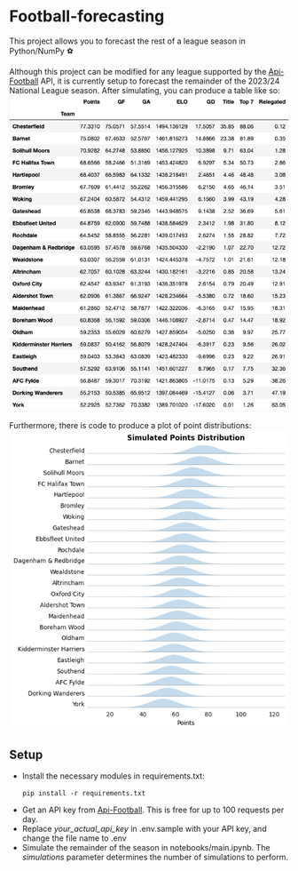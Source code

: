 # Football-forecasting
This project allows you to forecast the rest of a league season in Python/NumPy ⚽️

Although this project can be modified for any league supported by the [Api-Football](https://www.api-football.com) API, it is currently setup to forecast the remainder of the 2023/24 National League season. After simulating, you can produce a table like so:
![Table showing NL 2023/24 forecasts as of 11/09/2023](/images/national_league_table.jpg "Table showing NL 2023/24 forecasts as of 11/09/2023")

Furthermore, there is code to produce a plot of point distributions:
![Table showing point distributions of NL 2023/24 as of 11/09/2023](/images/national_league.png "Table showing point distributions of NL 2023/24 as of 11/09/2023")

## Setup
* Install the necessary modules in requirements.txt:
    ```
    pip install -r requirements.txt
    ```
* Get an API key from [Api-Football](https://www.api-football.com). This is free for up to 100 requests per day.
* Replace _your_actual_api_key_ in .env.sample with your API key, and change the file name to .env
* Simulate the remainder of the season in notebooks/main.ipynb. The _simulations_ parameter determines the number of simulations to perform.